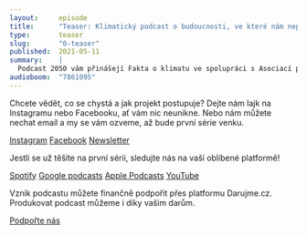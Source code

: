 ```yaml
---
layout:     episode
title:      "Teaser: Klimatický podcast o budoucnosti, ve které nám nepoteče do bot"
type:       teaser
slug:       "0-teaser"
published:  2021-05-11
summary:    |
  Podcast 2050 vám přinášejí Fakta o klimatu ve spolupráci s Asociací pro mezinárodní otázky, Učenou společností České republiky a Centrem pro dopravu a energetiku. Na podcast se můžete těšit už v létě 2021.
audioboom:  "7861095"
---
```

Chcete vědět, co se chystá a jak projekt postupuje? Dejte nám lajk na Instagramu nebo Facebooku, ať vám nic neunikne. Nebo nám můžete nechat email a my se vám ozveme, až bude první série venku.

<a class="btn btn-primary" href="{{ site.instagram }}">Instagram</a>
<a class="btn btn-secondary" href="{{ site.facebook }}">Facebook</a>
<a class="btn btn-secondary" href="#newsletter-modal" id="newsletter-embed" data-toggle="modal" data-target="#newsletter-modal">Newsletter</a>

Jestli se už těšíte na první sérii, sledujte nás na vaší oblíbené platformě!

<a class="btn btn-primary" href="{{ site.spotify }}">Spotify</a>
<a class="btn btn-secondary" href="{{ site.google-podcasts }}">Google podcasts</a>
<a class="btn btn-secondary" href="{{ site.apple-podcasts }}">Apple Podcasts</a>
<a class="btn btn-secondary" href="{{ site.youtube }}">YouTube</a>

Vznik podcastu můžete finančně podpořit přes platformu Darujme.cz. Produkovat podcast můžeme i díky vašim darům.

<a class="btn btn-primary" href="{{ site.fundraising }}">Podpořte nás</a>
